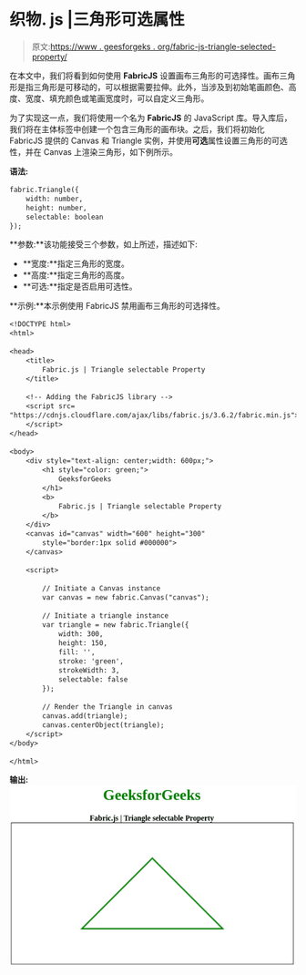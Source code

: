 # 织物. js |三角形可选属性

> 原文:[https://www . geesforgeks . org/fabric-js-triangle-selected-property/](https://www.geeksforgeeks.org/fabric-js-triangle-selectable-property/)

在本文中，我们将看到如何使用 **FabricJS** 设置画布三角形的可选择性。画布三角形是指三角形是可移动的，可以根据需要拉伸。此外，当涉及到初始笔画颜色、高度、宽度、填充颜色或笔画宽度时，可以自定义三角形。

为了实现这一点，我们将使用一个名为 **FabricJS** 的 JavaScript 库。导入库后，我们将在主体标签中创建一个包含三角形的画布块。之后，我们将初始化 FabricJS 提供的 Canvas 和 Triangle 实例，并使用**可选**属性设置三角形的可选性，并在 Canvas 上渲染三角形，如下例所示。

**语法:**

```
fabric.Triangle({
    width: number,
    height: number,
    selectable: boolean
});
```

**参数:**该功能接受三个参数，如上所述，描述如下:

*   **宽度:**指定三角形的宽度。
*   **高度:**指定三角形的高度。
*   **可选:**指定是否启用可选性。

**示例:**本示例使用 FabricJS 禁用画布三角形的可选择性。

```
<!DOCTYPE html> 
<html> 

<head> 
    <title> 
        Fabric.js | Triangle selectable Property
    </title> 

    <!-- Adding the FabricJS library -->
    <script src= 
"https://cdnjs.cloudflare.com/ajax/libs/fabric.js/3.6.2/fabric.min.js"> 
    </script> 
</head> 

<body> 
    <div style="text-align: center;width: 600px;">  
        <h1 style="color: green;">  
            GeeksforGeeks  
        </h1>  
        <b>  
            Fabric.js | Triangle selectable Property  
        </b>  
    </div>
    <canvas id="canvas" width="600" height="300"
        style="border:1px solid #000000"> 
    </canvas> 

    <script> 

        // Initiate a Canvas instance 
        var canvas = new fabric.Canvas("canvas"); 

        // Initiate a triangle instance 
        var triangle = new fabric.Triangle({
            width: 300,
            height: 150,
            fill: '',
            stroke: 'green',
            strokeWidth: 3,
            selectable: false
        });

        // Render the Triangle in canvas 
        canvas.add(triangle); 
        canvas.centerObject(triangle);
    </script> 
</body> 

</html>
```

**输出:**
![](img/700aa831844fc5b54f54c57f470c9530.png)
